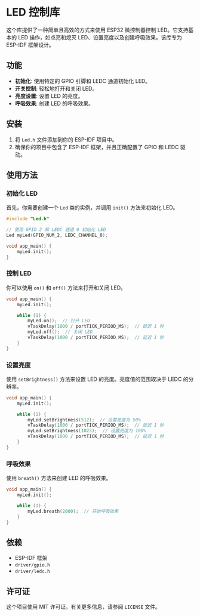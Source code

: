 # LED 控制库

这个库提供了一种简单且高效的方式来使用 ESP32 微控制器控制 LED。它支持基本的 LED 操作，如点亮和熄灭 LED、设置亮度以及创建呼吸效果。该库专为 ESP-IDF 框架设计。

## 功能

- **初始化**: 使用特定的 GPIO 引脚和 LEDC 通道初始化 LED。
- **开关控制**: 轻松地打开和关闭 LED。
- **亮度设置**: 设置 LED 的亮度。
- **呼吸效果**: 创建 LED 的呼吸效果。

## 安装

1. 将 `Led.h` 文件添加到你的 ESP-IDF 项目中。
2. 确保你的项目中包含了 ESP-IDF 框架，并且正确配置了 GPIO 和 LEDC 驱动。

## 使用方法

### 初始化 LED

首先，你需要创建一个 `Led` 类的实例，并调用 `init()` 方法来初始化 LED。

```cpp
#include "Led.h"

// 使用 GPIO 2 和 LEDC 通道 0 初始化 LED
Led myLed(GPIO_NUM_2, LEDC_CHANNEL_0);

void app_main() {
    myLed.init();
}
```

### 控制 LED

你可以使用 `on()` 和 `off()` 方法来打开和关闭 LED。

```cpp
void app_main() {
    myLed.init();

    while (1) {
        myLed.on();  // 打开 LED
        vTaskDelay(1000 / portTICK_PERIOD_MS);  // 延迟 1 秒
        myLed.off();  // 关闭 LED
        vTaskDelay(1000 / portTICK_PERIOD_MS);  // 延迟 1 秒
    }
}
```

### 设置亮度

使用 `setBrightness()` 方法来设置 LED 的亮度。亮度值的范围取决于 LEDC 的分辨率。

```cpp
void app_main() {
    myLed.init();

    while (1) {
        myLed.setBrightness(512);  // 设置亮度为 50%
        vTaskDelay(1000 / portTICK_PERIOD_MS);  // 延迟 1 秒
        myLed.setBrightness(1023);  // 设置亮度为 100%
        vTaskDelay(1000 / portTICK_PERIOD_MS);  // 延迟 1 秒
    }
}
```

### 呼吸效果

使用 `breath()` 方法来创建 LED 的呼吸效果。

```cpp
void app_main() {
    myLed.init();

    while (1) {
        myLed.breath(2000);  // 开始呼吸效果
    }
}
```

## 依赖

- ESP-IDF 框架
- `driver/gpio.h`
- `driver/ledc.h`

## 许可证

这个项目使用 MIT 许可证。有关更多信息，请参阅 `LICENSE` 文件。

